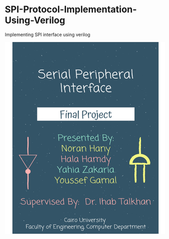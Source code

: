 # SPI-Protocol-Implementation-Using-Verilog
Implementing SPI interface using verilog

<img src="Report-01.jpg" alt="Cover" width="500" height="600" style="align:center">
